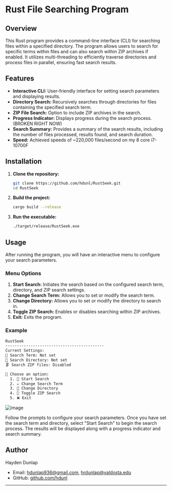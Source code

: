 
# Rust File Searching Program

## Overview

This Rust program provides a command-line interface (CLI) for searching files within a specified directory. The program allows users to search for specific terms within files and can also search within ZIP archives if enabled. It utilizes multi-threading to efficiently traverse directories and process files in parallel, ensuring fast search results.

## Features

- **Interactive CLI:** User-friendly interface for setting search parameters and displaying results.
- **Directory Search:** Recursively searches through directories for files containing the specified search term.
- **ZIP File Search:** Option to include ZIP archives in the search.
- **Progress Indicator:** Displays progress during the search process. (BROKEN RIGHT NOW)
- **Search Summary:** Provides a summary of the search results, including the number of files processed, results found, and search duration.
- **Speed:** Achieved speeds of ~220,000 files/second on my 8 core i7-10700F

## Installation

1. **Clone the repository:**
    ```sh
    git clone https://github.com/hdunl/RustSeek.git
    cd RustSeek
    ```

2. **Build the project:**
    ```sh
    cargo build --release
    ```

3. **Run the executable:**
    ```sh
    ./target/release/RustSeek.exe
    ```

## Usage

After running the program, you will have an interactive menu to configure your search parameters.

### Menu Options

1. **Start Search:** Initiates the search based on the configured search term, directory, and ZIP search settings.
2. **Change Search Term:** Allows you to set or modify the search term.
3. **Change Directory:** Allows you to set or modify the directory to search in.
4. **Toggle ZIP Search:** Enables or disables searching within ZIP archives.
5. **Exit:** Exits the program.

### Example

```sh
RustSeek
-------------------------------------------
Current Settings:
📝 Search Term: Not set
📁 Search Directory: Not set
🗜️ Search ZIP files: Disabled

🚀 Choose an option:
  1. 🔎 Start Search
  2. ✏️ Change Search Term
  3. 📂 Change Directory
  4. 🔄 Toggle ZIP Search
  5. ❌ Exit
```
![image](https://github.com/hdunl/RustSeek/assets/54483523/2dbf5218-b296-4f5e-b724-bbcf9b3540d6)


Follow the prompts to configure your search parameters. Once you have set the search term and directory, select "Start Search" to begin the search process. The results will be displayed along with a progress indicator and search summary.

## Author

Hayden Dunlap

- Email: [hdunlap936@gmail.com](mailto:hdunlap936@gmail.com), [hrdunlap@valdosta.edu](mailto:hrdunlap@valdosta.edu)
- GitHub: [github.com/hdunl](https://github.com/hdunl)

---
